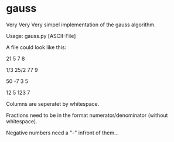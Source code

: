 gauss
=====

Very Very Very simpel implementation of the gauss algorithm.

Usage:
gauss.py [ASCII-File]

A file could look like this:

21   5   7  8

1/3 25/2 77 9

50  -7    3  5

12  5   123 7

Columns are seperatet by whitespace.

Fractions need to be in the format numerator/denominator (without whitespace).

Negative numbers need a "-" infront of them...

